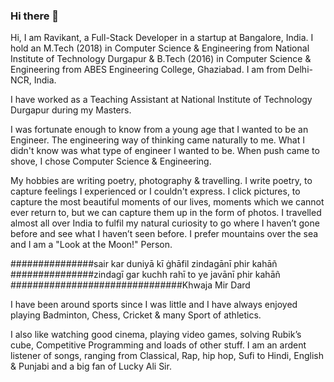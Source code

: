 ### Hi there 👋

Hi, I am Ravikant, a Full-Stack Developer in a startup at Bangalore, India. I hold an M.Tech (2018) in Computer Science & Engineering from National Institute of Technology Durgapur & B.Tech (2016) in Computer Science & Engineering from ABES Engineering College, Ghaziabad. I am from Delhi-NCR, India.

I have worked as a Teaching Assistant at National Institute of Technology Durgapur during my Masters.

I was fortunate enough to know from a young age that I wanted to be an Engineer. The engineering way of thinking came naturally to me. What I didn't know was what type of engineer I wanted to be. When push came to shove, I chose Computer Science & Engineering.

My hobbies are writing poetry, photography & travelling. I write poetry, to capture feelings I experienced or I couldn't express. I click pictures, to capture the most beautiful moments of our lives, moments which we cannot ever return to, but we can capture them up in the form of photos. I travelled almost all over India to fulfil my natural curiosity to go where I haven’t gone before and see what I haven’t seen before. I prefer mountains over the sea and I am a "Look at the Moon!" Person.

###############sair kar duniyā kī ġhāfil zindagānī phir kahāñ
###############zindagī gar kuchh rahī to ye javānī phir kahāñ 
###############################Khwaja Mir Dard

I have been around sports since I was little and I have always enjoyed playing Badminton, Chess, Cricket & many Sport of athletics.

I also like watching good cinema, playing video games, solving Rubik’s cube, Competitive Programming and loads of other stuff. I am an ardent listener of songs, ranging from Classical, Rap, hip hop, Sufi to Hindi, English & Punjabi and a big fan of Lucky Ali Sir.

<!--
**ravikantsinghsta/ravikantsinghsta** is a ✨ _special_ ✨ repository because its `README.md` (this file) appears on your GitHub profile.

Here are some ideas to get you started:

- 🔭 I’m currently working on ...
- 🌱 I’m currently learning ...
- 👯 I’m looking to collaborate on ...
- 🤔 I’m looking for help with ...
- 💬 Ask me about ...
- 📫 How to reach me: ...
- 😄 Pronouns: ...
- ⚡ Fun fact: ...
-->
